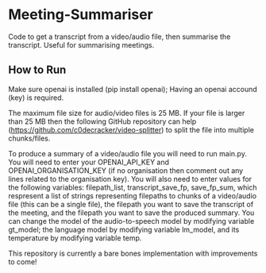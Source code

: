 # Meeting-Summariser
Code to get a transcript from a video/audio file, then summarise the transcript. Useful for summarising meetings. 

## How to Run

Make sure openai is installed (pip install openai); Having an openai accound (key) is required. 

The maximum file size for audio/video files is 25 MB. If your file is larger than 25 MB then the following GitHub repository can help (https://github.com/c0decracker/video-splitter) to split the file into multiple chunks/files. 

To produce a summary of a video/audio file you will need to run main.py. You will need to enter your OPENAI_API_KEY and OPENAI_ORGANISATION_KEY (if no organisation then comment out any lines related to the organisation key). You will also need to enter values for the following variables: filepath_list, transcript_save_fp, save_fp_sum, which respresent a list of strings representing filepaths to chunks of a video/audio file (this can be a single file), the filepath you want to save the transcript of the meeting, and the filepath you want to save the produced summary. You can change the model of the audio-to-speech model by modifying variable gt_model; the language model by modifying variable lm_model, and its temperature by modifying variable temp.

This repository is currently a bare bones implementation with improvements to come!
